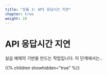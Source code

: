 ```yaml
---
title: "모듈 3: API 응답시간 지연"
chapter: true
weight: 20
---
```


# API 응답시간 지연

실습 예제의 기반을 만드는 작업입니다. 이 단계에서는..

{{% children showhidden="true" %}}
